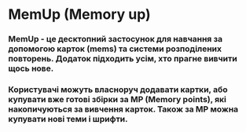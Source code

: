 # MemUp (Memory up)

### MemUp - це десктопний застосунок для навчання за допомогою __карток (mems)__ та __системи розподілених повторень__. Додаток підходить усім, __хто прагне вивчити щось нове__.

### Користувачі можуть __власноруч додавати картки__, або купувати вже __готові збірки__ за MP (Memory points), які накопичуються за вивчення карток. Також за MP можна купувати нові теми і шрифти.

